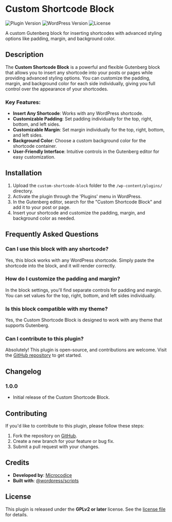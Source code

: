 # Custom Shortcode Block

![Plugin Version](https://img.shields.io/badge/version-1.0.0-blue)
![WordPress Version](https://img.shields.io/badge/WordPress-5.8%2B-brightgreen)
![License](https://img.shields.io/badge/license-GPLv2%2B-orange)

A custom Gutenberg block for inserting shortcodes with advanced styling options like padding, margin, and background color.

## Description

The **Custom Shortcode Block** is a powerful and flexible Gutenberg block that allows you to insert any shortcode into your posts or pages while providing advanced styling options. You can customize the padding, margin, and background color for each side individually, giving you full control over the appearance of your shortcodes.

### Key Features:
- **Insert Any Shortcode**: Works with any WordPress shortcode.
- **Customizable Padding**: Set padding individually for the top, right, bottom, and left sides.
- **Customizable Margin**: Set margin individually for the top, right, bottom, and left sides.
- **Background Color**: Choose a custom background color for the shortcode container.
- **User-Friendly Interface**: Intuitive controls in the Gutenberg editor for easy customization.

## Installation

1. Upload the `custom-shortcode-block` folder to the `/wp-content/plugins/` directory.
2. Activate the plugin through the 'Plugins' menu in WordPress.
3. In the Gutenberg editor, search for the "Custom Shortcode Block" and add it to your post or page.
4. Insert your shortcode and customize the padding, margin, and background color as needed.

## Frequently Asked Questions

### Can I use this block with any shortcode?
Yes, this block works with any WordPress shortcode. Simply paste the shortcode into the block, and it will render correctly.

### How do I customize the padding and margin?
In the block settings, you'll find separate controls for padding and margin. You can set values for the top, right, bottom, and left sides individually.

### Is this block compatible with my theme?
Yes, the Custom Shortcode Block is designed to work with any theme that supports Gutenberg.

### Can I contribute to this plugin?
Absolutely! This plugin is open-source, and contributions are welcome. Visit the [GitHub repository](https://github.com/Microcodice/custom-shortcode-block) to get started.

## Changelog

### 1.0.0
* Initial release of the Custom Shortcode Block.

## Contributing

If you'd like to contribute to this plugin, please follow these steps:
1. Fork the repository on [GitHub](https://github.com/Microcodice/custom-shortcode-block).
2. Create a new branch for your feature or bug fix.
3. Submit a pull request with your changes.

## Credits

- **Developed by**: [Microcodice](https://microcodice.it)
- **Built with**: [@wordpress/scripts](https://www.npmjs.com/package/@wordpress/scripts)

## License

This plugin is released under the **GPLv2 or later** license. See the [license file](https://www.gnu.org/licenses/gpl-2.0.html) for details.
